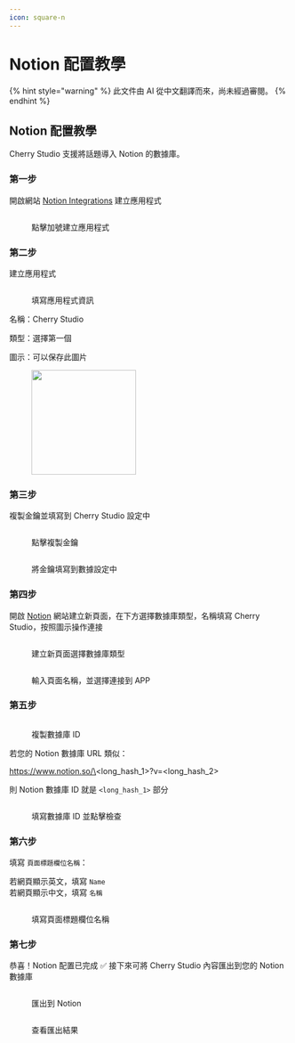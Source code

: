 ```yaml
---
icon: square-n
---
```


# Notion 配置教學

{% hint style="warning" %}
此文件由 AI 從中文翻譯而來，尚未經過審閱。
{% endhint %}

## Notion 配置教學

Cherry Studio 支援將話題導入 Notion 的數據庫。

### 第一步

開啟網站 [Notion Integrations](https://www.notion.so/profile/integrations) 建立應用程式

<figure><img src="../.gitbook/assets/notion/创建应用.png" alt=""><figcaption><p>點擊加號建立應用程式</p></figcaption></figure>

### 第二步

建立應用程式

<figure><img src="../.gitbook/assets/notion/填写应用信息.png" alt=""><figcaption><p>填寫應用程式資訊</p></figcaption></figure>

名稱：Cherry Studio

類型：選擇第一個

圖示：可以保存此圖片

<figure><img src="../.gitbook/assets/notion/Cherry-Studio-Logo.png" alt="" width="188"><figcaption></figcaption></figure>

### 第三步

複製金鑰並填寫到 Cherry Studio 設定中

<figure><img src="../.gitbook/assets/notion/复制密钥.png" alt=""><figcaption><p>點擊複製金鑰</p></figcaption></figure>

<figure><img src="../.gitbook/assets/notion/填写密钥.png" alt=""><figcaption><p>將金鑰填寫到數據設定中</p></figcaption></figure>

### 第四步

開啟 [Notion](https://www.notion.so/) 網站建立新頁面，在下方選擇數據庫類型，名稱填寫 Cherry Studio，按照圖示操作連接

<figure><img src="../.gitbook/assets/notion/创建页面.png" alt=""><figcaption><p>建立新頁面選擇數據庫類型</p></figcaption></figure>

<figure><img src="../.gitbook/assets/notion/连接APP.png" alt=""><figcaption><p>輸入頁面名稱，並選擇連接到 APP</p></figcaption></figure>

### 第五步

<figure><img src="../.gitbook/assets/notion/复制数据库ID.png" alt=""><figcaption><p>複製數據庫 ID</p></figcaption></figure>

若您的 Notion 數據庫 URL 類似：

https://www.notion.so/\<long\_hash\_1>?v=\<long\_hash\_2>

則 Notion 數據庫 ID 就是 `<long_hash_1>` 部分

<figure><img src="../.gitbook/assets/notion/填写数据库ID.png" alt=""><figcaption><p>填寫數據庫 ID 並點擊檢查</p></figcaption></figure>

### 第六步

填寫 `頁面標題欄位名稱`：

若網頁顯示英文，填寫 `Name`\
若網頁顯示中文，填寫 `名稱`

<figure><img src="../.gitbook/assets/notion/填写页面标题字段名.png" alt=""><figcaption><p>填寫頁面標題欄位名稱</p></figcaption></figure>

### 第七步

恭喜！Notion 配置已完成 ✅ 接下來可將 Cherry Studio 內容匯出到您的 Notion 數據庫

<figure><img src="../.gitbook/assets/notion/导出.png" alt=""><figcaption><p>匯出到 Notion</p></figcaption></figure>

<figure><img src="../.gitbook/assets/notion/查看结果.png" alt=""><figcaption><p>查看匯出結果</p></figcaption></figure>
